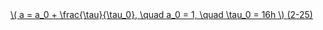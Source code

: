 <a href="/eco2_guide_center/1.%20ECO2%20Logic%20Guide/Hee1_Equation_List.html" class="equation-link" target="_blank" rel="noopener noreferrer">
  \( a = a_0 + \frac{\tau}{\tau_0}, \quad a_0 = 1, \quad \tau_0 = 16h \) <span class="eq-number">(2-25)</span>
</a>
